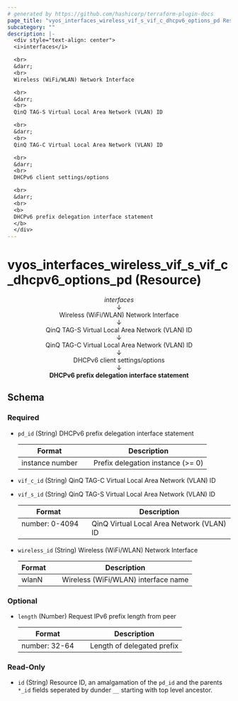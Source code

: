 ```yaml
---
# generated by https://github.com/hashicorp/terraform-plugin-docs
page_title: "vyos_interfaces_wireless_vif_s_vif_c_dhcpv6_options_pd Resource - vyos"
subcategory: ""
description: |-
  <div style="text-align: center">
  <i>interfaces</i>

  <br>
  &darr;
  <br>
  Wireless (WiFi/WLAN) Network Interface

  <br>
  &darr;
  <br>
  QinQ TAG-S Virtual Local Area Network (VLAN) ID

  <br>
  &darr;
  <br>
  QinQ TAG-C Virtual Local Area Network (VLAN) ID

  <br>
  &darr;
  <br>
  DHCPv6 client settings/options

  <br>
  &darr;
  <br>
  <b>
  DHCPv6 prefix delegation interface statement
  </b>
  </div>
---
```


# vyos_interfaces_wireless_vif_s_vif_c_dhcpv6_options_pd (Resource)

<div style="text-align: center">
<i>interfaces</i>

<br>
&darr;
<br>
Wireless (WiFi/WLAN) Network Interface

<br>
&darr;
<br>
QinQ TAG-S Virtual Local Area Network (VLAN) ID

<br>
&darr;
<br>
QinQ TAG-C Virtual Local Area Network (VLAN) ID

<br>
&darr;
<br>
DHCPv6 client settings/options

<br>
&darr;
<br>
<b>
DHCPv6 prefix delegation interface statement
</b>
</div>



<!-- schema generated by tfplugindocs -->
## Schema

### Required

- `pd_id` (String) DHCPv6 prefix delegation interface statement

    |  Format &emsp; | Description  |
    |----------|---------------|
    |  instance number  &emsp; |  Prefix delegation instance (>= 0)  |
- `vif_c_id` (String) QinQ TAG-C Virtual Local Area Network (VLAN) ID
- `vif_s_id` (String) QinQ TAG-S Virtual Local Area Network (VLAN) ID

    |  Format &emsp; | Description  |
    |----------|---------------|
    |  number: 0-4094  &emsp; |  QinQ Virtual Local Area Network (VLAN) ID  |
- `wireless_id` (String) Wireless (WiFi/WLAN) Network Interface

    |  Format &emsp; | Description  |
    |----------|---------------|
    |  wlanN  &emsp; |  Wireless (WiFi/WLAN) interface name  |

### Optional

- `length` (Number) Request IPv6 prefix length from peer

    |  Format &emsp; | Description  |
    |----------|---------------|
    |  number: 32-64  &emsp; |  Length of delegated prefix  |

### Read-Only

- `id` (String) Resource ID, an amalgamation of the `pd_id` and the parents `*_id` fields seperated by dunder `__` starting with top level ancestor.
